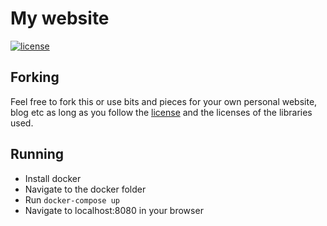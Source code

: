 # My website
 
[![license](https://img.shields.io/badge/license-MIT-blue)](LICENSE.md)

## Forking

Feel free to fork this or use bits and pieces for your own personal website, blog etc as long as you follow the [license](LICENSE.md) and the licenses of the libraries used.

## Running

* Install docker
* Navigate to the docker folder
* Run `docker-compose up`
* Navigate to localhost:8080 in your browser